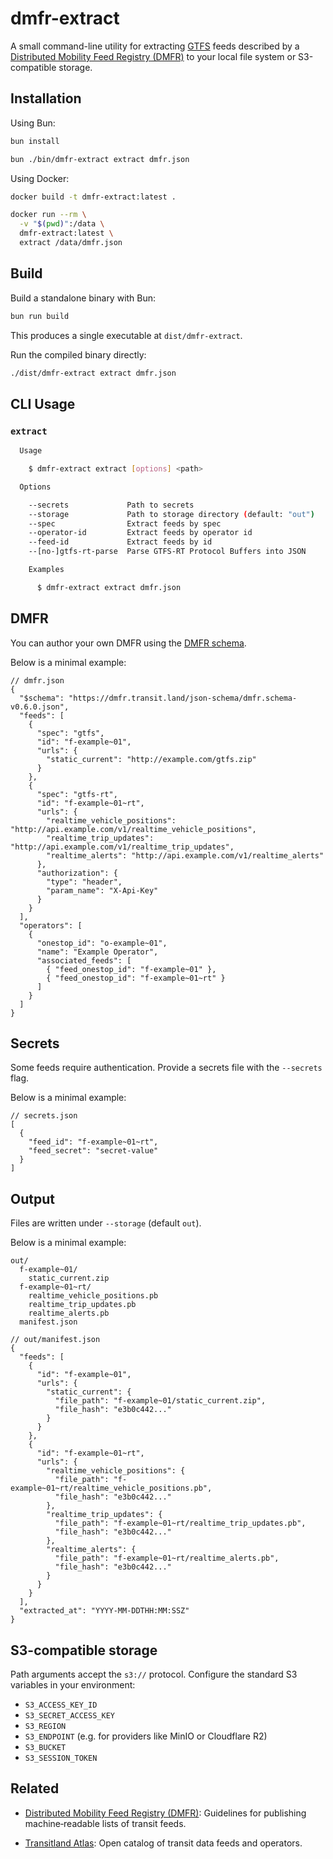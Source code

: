 # dmfr-extract

A small command-line utility for extracting [GTFS](https://gtfs.org) feeds described by a [Distributed Mobility Feed Registry (DMFR)](https://github.com/transitland/distributed-mobility-feed-registry) to your local file system or S3-compatible storage.

## Installation

Using Bun:

```bash
bun install

bun ./bin/dmfr-extract extract dmfr.json
```

Using Docker:

```bash
docker build -t dmfr-extract:latest .

docker run --rm \
  -v "$(pwd)":/data \
  dmfr-extract:latest \
  extract /data/dmfr.json
```

## Build

Build a standalone binary with Bun:

```bash
bun run build
```

This produces a single executable at `dist/dmfr-extract`.

Run the compiled binary directly:

```bash
./dist/dmfr-extract extract dmfr.json
```

## CLI Usage

### `extract`

```bash
  Usage

    $ dmfr-extract extract [options] <path>

  Options

    --secrets             Path to secrets
    --storage             Path to storage directory (default: "out")
    --spec                Extract feeds by spec
    --operator-id         Extract feeds by operator id
    --feed-id             Extract feeds by id
    --[no-]gtfs-rt-parse  Parse GTFS-RT Protocol Buffers into JSON

    Examples

      $ dmfr-extract extract dmfr.json
```

## DMFR

You can author your own DMFR using the [DMFR schema](https://dmfr.transit.land/json-schema/dmfr.schema.json).

Below is a minimal example:

```jsonc
// dmfr.json
{
  "$schema": "https://dmfr.transit.land/json-schema/dmfr.schema-v0.6.0.json",
  "feeds": [
    {
      "spec": "gtfs",
      "id": "f-example~01",
      "urls": {
        "static_current": "http://example.com/gtfs.zip"
      }
    },
    {
      "spec": "gtfs-rt",
      "id": "f-example~01~rt",
      "urls": {
        "realtime_vehicle_positions": "http://api.example.com/v1/realtime_vehicle_positions",
        "realtime_trip_updates": "http://api.example.com/v1/realtime_trip_updates",
        "realtime_alerts": "http://api.example.com/v1/realtime_alerts"
      },
      "authorization": {
        "type": "header",
        "param_name": "X-Api-Key"
      }
    }
  ],
  "operators": [
    {
      "onestop_id": "o-example~01",
      "name": "Example Operator",
      "associated_feeds": [
        { "feed_onestop_id": "f-example~01" },
        { "feed_onestop_id": "f-example~01~rt" }
      ]
    }
  ]
}
```

## Secrets

Some feeds require authentication. Provide a secrets file with the `--secrets` flag.

Below is a minimal example:

```jsonc
// secrets.json
[
  {
    "feed_id": "f-example~01~rt",
    "feed_secret": "secret-value"
  }
]
```

## Output

Files are written under `--storage` (default `out`).

Below is a minimal example:

```text
out/
  f-example~01/
    static_current.zip
  f-example~01~rt/
    realtime_vehicle_positions.pb
    realtime_trip_updates.pb
    realtime_alerts.pb
  manifest.json
```

```jsonc
// out/manifest.json
{
  "feeds": [
    {
      "id": "f-example~01",
      "urls": {
        "static_current": {
          "file_path": "f-example~01/static_current.zip",
          "file_hash": "e3b0c442..."
        }
      }
    },
    {
      "id": "f-example~01~rt",
      "urls": {
        "realtime_vehicle_positions": {
          "file_path": "f-example~01~rt/realtime_vehicle_positions.pb",
          "file_hash": "e3b0c442..."
        },
        "realtime_trip_updates": {
          "file_path": "f-example~01~rt/realtime_trip_updates.pb",
          "file_hash": "e3b0c442..."
        },
        "realtime_alerts": {
          "file_path": "f-example~01~rt/realtime_alerts.pb",
          "file_hash": "e3b0c442..."
        }
      }
    }
  ],
  "extracted_at": "YYYY-MM-DDTHH:MM:SSZ"
}
```

## S3-compatible storage

Path arguments accept the `s3://` protocol. Configure the standard S3 variables in your environment:

- `S3_ACCESS_KEY_ID`
- `S3_SECRET_ACCESS_KEY`
- `S3_REGION`
- `S3_ENDPOINT` (e.g. for providers like MinIO or Cloudflare R2)
- `S3_BUCKET`
- `S3_SESSION_TOKEN`

## Related

- [Distributed Mobility Feed Registry (DMFR)](https://github.com/transitland/distributed-mobility-feed-registry): Guidelines for publishing machine‑readable lists of transit feeds.

- [Transitland Atlas](https://github.com/transitland/transitland-atlas): Open catalog of transit data feeds and operators.
